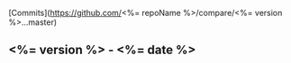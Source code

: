 
[Commits](https://github.com/<%= repoName %>/compare/<%= version %>...master)

## <%= version %> - <%= date %>
